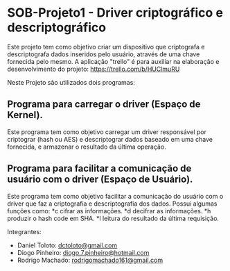  SOB-Projeto1 - Driver criptográfico e descriptográfico
======

Este projeto tem como objetivo criar um dispositivo que criptografa e descriptografa dados inseridos pelo usuário, através de uma chave fornecida pelo mesmo.
A aplicação "trello" é para auxiliar na elaboração e desenvolvimento do projeto: https://trello.com/b/HUClmuRU

Neste Projeto são utilizados dois programas:

Programa para carregar o driver (Espaço de Kernel).
------------
Este programa tem como objetivo carregar um driver responsável por criptograr (hash ou AES) e descriptograr dados baseado em uma chave fornecida, e armazenar o resultado da última operação. 

Programa para facilitar a comunicação de usuário com o driver (Espaço de Usuário).
------------
Este programa tem como objetivo facilitar a comunicação do usuário com o driver que faz a criptografia e descriptografia dos dados. Possui algumas funções como:
*c cifrar as informações.
*d decifrar as informações.
*h produzir o hash code em SHA.
*l leitura do resultado da última requisição.

Integrantes:
* Daniel Toloto: dctoloto@gmail.com
* Diogo Pinheiro: diogo.7.pinheiro@hotmail.com  
* Rodrigo Machado: rodrigomachado161@gmail.com


